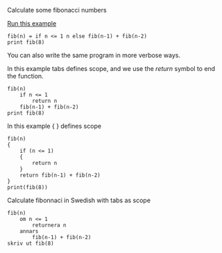 Calculate some fibonacci numbers

[Run this example](https://quantleaf.com/?q=fib(n)%20if%20n%20%3C%3D%201%20n%20else%20fib(n-1)%20%2B%20fib(n-2)%20%0Aprint%20fib(8)&t=code)


```
fib(n) = if n <= 1 n else fib(n-1) + fib(n-2) 
print fib(8)
```

You can also write the same program in more verbose ways.

In this example tabs defines scope, and we use the *return* symbol to end the function.
```
fib(n) 
    if n <= 1 
        return n 
    fib(n-1) + fib(n-2)
print fib(8)
```

In this example { } defines scope
```
fib(n) 
{
    if (n <= 1) 
    {
        return n
    }
    return fib(n-1) + fib(n-2)
}
print(fib(8))
```


Calculate fibonnaci in Swedish with tabs as scope
```
fib(n) 
    om n <= 1
        returnera n
    annars
        fib(n-1) + fib(n-2)
skriv ut fib(8)
```

